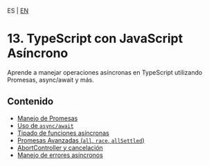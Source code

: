<!-- MULTILANGUAJE MENU START -->
ES | [EN](https://lckpig.gitbook.io/practical-dev-handbook/typescript/async-javascript)
<!-- MULTILANGUAJE MENU END -->

# 13. TypeScript con JavaScript Asíncrono

Aprende a manejar operaciones asíncronas en TypeScript utilizando Promesas, async/await y más.

## Contenido
* [Manejo de Promesas](handling-promises.md)
* [Uso de `async/await`](async-await.md)
* [Tipado de funciones asíncronas](typing-async-functions.md)
* [Promesas Avanzadas (`all`, `race`, `allSettled`)](advanced-promises.md)
* [AbortController y cancelación](abort-controller.md)
* [Manejo de errores asíncronos](error-handling-async.md) 